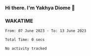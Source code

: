 ### Hi there. I'm Yakhya Diome 👋

### WAKATIME
<!--START_SECTION:waka-->

```txt
From: 07 June 2023 - To: 13 June 2023

Total Time: 0 secs

No activity tracked
```

<!--END_SECTION:waka-->
